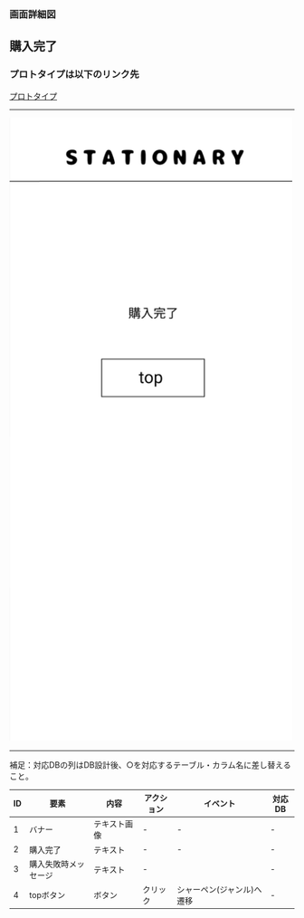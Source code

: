 ### 画面詳細図
## 購入完了
### プロトタイプは以下のリンク先
[プロトタイプ](https://www.figma.com/file/YN8g4ahM3raStzCZMDXhNA/stationary?node-id=1%3A2)
*****
<img src="../img/購入完了.png" width="500">

*****
補足：対応DBの列はDB設計後、○を対応するテーブル・カラム名に差し替えること。

| ID | 要素 | 内容 | アクション | イベント | 対応DB |
|----|------|-----|------------|---------|-------|
|1   |バナー　　|テキスト画像|-      |-        　　　　　 　　　|-|
|2   |購入完了　|テキスト　　|-    　|-        　　　　　　　　 |-|
|3   |購入失敗時メッセージ|テキスト|-| |-                       |-|
|4   |topボタン|ボタン　　　|クリック|シャーペン(ジャンル)へ遷移|-|

